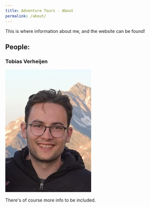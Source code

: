 ```yaml
---
title: Adventure Tours - About
permalink: /about/
---
```


This is where information about me, and the website can be found!

## People:
### Tobias Verheijen
![Tobias Verheijen](../images/TV_headshot.jpeg)

There's of course more info to be included.

